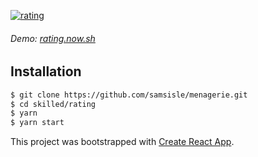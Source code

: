[![rating](https://raw.githubusercontent.com/samsisle/menagerie/master/skilled/rating/src/lib/rating.png)](https://rating.now.sh)

###### Demo: [rating.now.sh](https://rating.now.sh)

## Installation

```bash
$ git clone https://github.com/samsisle/menagerie.git
$ cd skilled/rating
$ yarn
$ yarn start
```

This project was bootstrapped with [Create React App](https://github.com/facebook/create-react-app).
